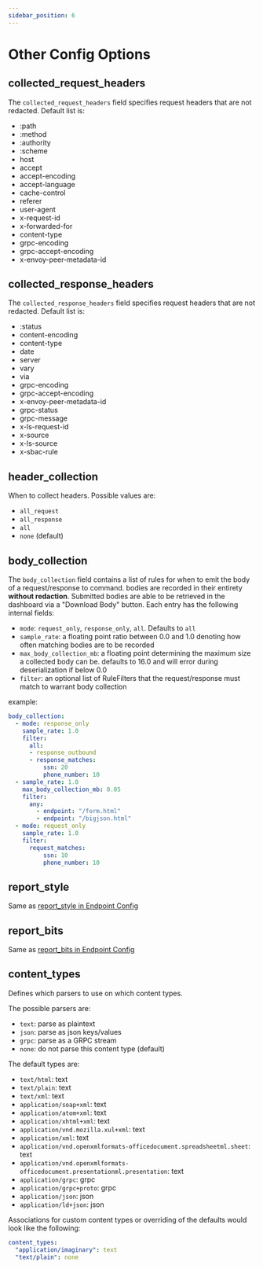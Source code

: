 ```yaml
---
sidebar_position: 6
---
```


# Other Config Options

## collected_request_headers

The `collected_request_headers` field specifies request headers that are not redacted. Default list is:

- :path
- :method
- :authority
- :scheme
- host
- accept
- accept-encoding
- accept-language
- cache-control
- referer
- user-agent
- x-request-id
- x-forwarded-for
- content-type
- grpc-encoding
- grpc-accept-encoding
- x-envoy-peer-metadata-id

## collected_response_headers

The `collected_response_headers` field specifies request headers that are not redacted. Default list is:

- :status
- content-encoding
- content-type
- date
- server
- vary
- via
- grpc-encoding
- grpc-accept-encoding
- x-envoy-peer-metadata-id
- grpc-status
- grpc-message
- x-ls-request-id
- x-source
- x-ls-source
- x-sbac-rule

## header_collection

When to collect headers. Possible values are:

- `all_request`
- `all_response`
- `all`
- `none` (default)

## body_collection

The `body_collection` field contains a list of rules for when to emit the body of a request/response to command. bodies are recorded in their entirety __without redaction__. Submitted bodies are able to be retrieved in the dashboard via a "Download Body" button.
Each entry has the following internal fields:

- `mode`: `request_only`, `response_only`, `all`. Defaults to `all`
- `sample_rate`: a floating point ratio between 0.0 and 1.0 denoting how often matching bodies are to be recorded
- `max_body_collection_mb`: a floating point determining the maximum size a collected body can be. defaults to 16.0 and will error during deserialization if below 0.0
- `filter`: an optional list of RuleFilters that the request/response must match to warrant body collection

example:

```yaml
body_collection:
  - mode: response_only
    sample_rate: 1.0
    filter:
      all:
      - response_outbound
      - response_matches:
          ssn: 20
          phone_number: 10
  - sample_rate: 1.0
    max_body_collection_mb: 0.05
    filter:
      any:
        - endpoint: "/form.html"
        - endpoint: "/bigjson.html"
  - mode: request_only
    sample_rate: 1.0
    filter:
      request_matches:
          ssn: 10
          phone_number: 10
```

## report_style

Same as [report_style in Endpoint Config](Endpoints/Endpoint%20Config#report_style)

## report_bits

Same as [report_bits in Endpoint Config](Endpoints/Endpoint%20Config#report_bits)

## content_types

Defines which parsers to use on which content types.

The possible parsers are:

- `text`: parse as plaintext
- `json`: parse as json keys/values
- `grpc`: parse as a GRPC stream
- `none`: do not parse this content type (default)

The default types are:

- `text/html`: text
- `text/plain`: text
- `text/xml`: text
- `application/soap+xml`: text
- `application/atom+xml`: text
- `application/xhtml+xml`: text
- `application/vnd.mozilla.xul+xml`: text
- `application/xml`: text
- `application/vnd.openxmlformats-officedocument.spreadsheetml.sheet`: text
- `application/vnd.openxmlformats-officedocument.presentationml.presentation`: text
- `application/grpc`: grpc
- `application/grpc+proto`: grpc
- `application/json`: json
- `application/ld+json`: json

Associations for custom content types or overriding of the defaults would look like the following:

```yaml
content_types:
  "application/imaginary": text
  "text/plain": none
```

